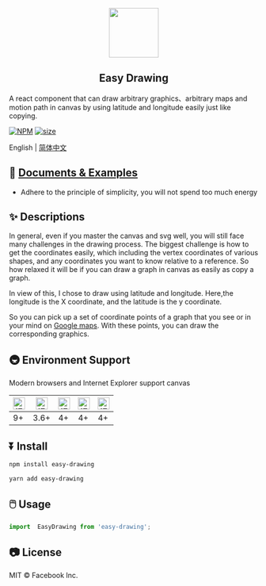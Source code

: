 <p align="center">
    <img width="100" src="https://jinjilynn.github.io/imgs/easy-drawing.svg">
</p>

<h2 align="center">Easy Drawing</h2>

A react component that can draw arbitrary graphics、arbitrary maps and motion path in canvas by using latitude and longitude easily just like copying.


[![NPM](https://img.shields.io/badge/npm-v1.1.25-blue)](https://www.npmjs.com/package/easy-drawing)    [![size](https://img.shields.io/badge/size-47KB-green)](https://www.npmjs.com/package/easy-drawing)


English | [简体中文](https://github.com/jinjilynn/easy-drawing/blob/master/README.md)

## 📄 [Documents & Examples](https://jinjilynn.github.io)

- Adhere to the principle of simplicity, you will not spend too much energy


## ✨ Descriptions

In general, even if you master the canvas and svg well, you will still face many challenges in the drawing process. The biggest challenge is how to get the coordinates easily, which including the vertex coordinates of various shapes, and any coordinates you want to know relative to a reference. So how relaxed it will be if you can draw a graph in canvas as easily as copy a graph.

In view of this, I chose to draw using latitude and longitude. Here,the longitude is the X coordinate, and the latitude is the y coordinate. 

So you can pick up a set of coordinate points of a graph that you see or in your mind  on [Google maps](https://www.google.com/maps). With these points, you can draw the corresponding graphics.

## 🚇 Environment Support

Modern browsers and Internet Explorer support canvas

| <img src="https://jinjilynn.github.io/imgs/edge.png" alt="IE / Edge" width="24px" height="24px" />| <img src="https://jinjilynn.github.io/imgs/firefox.png" alt="IE / Edge" width="24px" height="24px" /> | <img src="https://jinjilynn.github.io/imgs/chrome.png" alt="IE / Edge" width="24px" height="24px" /> | <img src="https://jinjilynn.github.io/imgs/safari.png" alt="IE / Edge" width="24px" height="24px" /> | <img src="https://jinjilynn.github.io/imgs/opera.png" alt="IE / Edge" width="24px" height="24px" /> |
| --- |  --- | --- | --- | --- |
| 9+  | 3.6+ | 4+  | 4+  | 4+  |


## ⏬ Install

```bash
npm install easy-drawing
```

```bash
yarn add easy-drawing
```


## 🖱️ Usage

```jsx
import  EasyDrawing from 'easy-drawing';
```

## 📷 License

MIT © Facebook Inc.